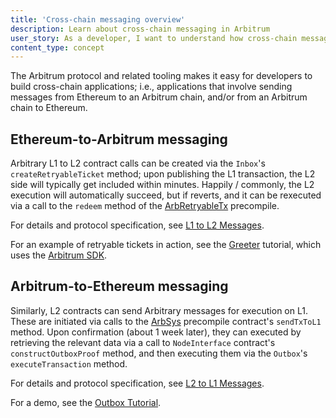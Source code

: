 ```yaml
---
title: 'Cross-chain messaging overview'
description: Learn about cross-chain messaging in Arbitrum
user_story: As a developer, I want to understand how cross-chain messaging works in Arbitrum.
content_type: concept
---
```


The Arbitrum protocol and related tooling makes it easy for developers to build cross-chain applications; i.e., applications that involve sending messages from Ethereum to an Arbitrum chain, and/or from an Arbitrum chain to Ethereum.

## Ethereum-to-Arbitrum messaging

Arbitrary L1 to L2 contract calls can be created via the `Inbox`'s `createRetryableTicket` method; upon publishing the L1 transaction, the L2 side will typically get included within minutes. Happily / commonly, the L2 execution will automatically succeed, but if reverts, and it can be rexecuted via a call to the `redeem` method of the [ArbRetryableTx](/build-decentralized-apps/precompiles/02-reference.md#arbretryabletx) precompile.

For details and protocol specification, see [L1 to L2 Messages](/how-arbitrum-works/arbos/l1-l2-messaging.md).

For an example of retryable tickets in action, see the [Greeter](https://github.com/OffchainLabs/arbitrum-tutorials/tree/master/packages/greeter) tutorial, which uses the [Arbitrum SDK](../sdk/1-introduction.mdx).

## Arbitrum-to-Ethereum messaging

Similarly, L2 contracts can send Arbitrary messages for execution on L1. These are initiated via calls to the [ArbSys](/build-decentralized-apps/precompiles/02-reference.md#arbsys) precompile contract's `sendTxToL1` method. Upon confirmation (about 1 week later), they can executed by retrieving the relevant data via a call to `NodeInterface` contract's `constructOutboxProof` method, and then executing them via the `Outbox`'s `executeTransaction` method.

For details and protocol specification, see [L2 to L1 Messages](/how-arbitrum-works/arbos/l2-l1-messaging.md).

For a demo, see the [Outbox Tutorial](https://github.com/OffchainLabs/arbitrum-tutorials/tree/master/packages/outbox-execute).
